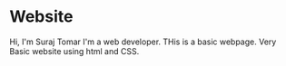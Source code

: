 # Website
Hi, I'm Suraj Tomar
I'm a web developer.
THis is a basic webpage.
Very Basic website using html and CSS.
